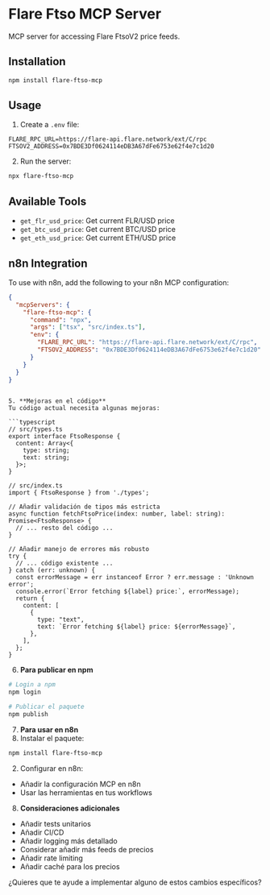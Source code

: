 # Flare Ftso MCP Server

MCP server for accessing Flare FtsoV2 price feeds.

## Installation

```bash
npm install flare-ftso-mcp
```

## Usage

1. Create a `.env` file:
```env
FLARE_RPC_URL=https://flare-api.flare.network/ext/C/rpc
FTSOV2_ADDRESS=0x7BDE3Df0624114eDB3A67dFe6753e62f4e7c1d20
```

2. Run the server:
```bash
npx flare-ftso-mcp
```

## Available Tools

- `get_flr_usd_price`: Get current FLR/USD price
- `get_btc_usd_price`: Get current BTC/USD price
- `get_eth_usd_price`: Get current ETH/USD price

## n8n Integration

To use with n8n, add the following to your n8n MCP configuration:

```json
{
  "mcpServers": {
    "flare-ftso-mcp": {
      "command": "npx",
      "args": ["tsx", "src/index.ts"],
      "env": {
        "FLARE_RPC_URL": "https://flare-api.flare.network/ext/C/rpc",
        "FTSOV2_ADDRESS": "0x7BDE3Df0624114eDB3A67dFe6753e62f4e7c1d20"
      }
    }
  }
}
```
```

5. **Mejoras en el código**
Tu código actual necesita algunas mejoras:

```typescript
// src/types.ts
export interface FtsoResponse {
  content: Array<{
    type: string;
    text: string;
  }>;
}

// src/index.ts
import { FtsoResponse } from './types';

// Añadir validación de tipos más estricta
async function fetchFtsoPrice(index: number, label: string): Promise<FtsoResponse> {
  // ... resto del código ...
}

// Añadir manejo de errores más robusto
try {
  // ... código existente ...
} catch (err: unknown) {
  const errorMessage = err instanceof Error ? err.message : 'Unknown error';
  console.error(`Error fetching ${label} price:`, errorMessage);
  return {
    content: [
      {
        type: "text",
        text: `Error fetching ${label} price: ${errorMessage}`,
      },
    ],
  };
}
```

6. **Para publicar en npm**
```bash
# Login a npm
npm login

# Publicar el paquete
npm publish
```

7. **Para usar en n8n**
1. Instalar el paquete:
```bash
npm install flare-ftso-mcp
```

2. Configurar en n8n:
- Añadir la configuración MCP en n8n
- Usar las herramientas en tus workflows

8. **Consideraciones adicionales**
- Añadir tests unitarios
- Añadir CI/CD
- Añadir logging más detallado
- Considerar añadir más feeds de precios
- Añadir rate limiting
- Añadir caché para los precios

¿Quieres que te ayude a implementar alguno de estos cambios específicos?